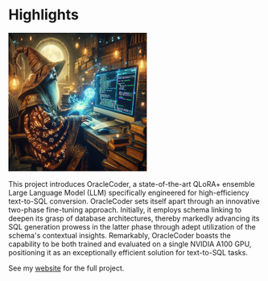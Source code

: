 # Highlights

<img src="./images/oracle.webp" width="auto" height="275"></img>

This project introduces OracleCoder, a state-of-the-art QLoRA+ ensemble Large Language Model (LLM) specifically engineered for high-efficiency text-to-SQL conversion. OracleCoder sets itself apart through an innovative two-phase fine-tuning approach. Initially, it employs schema linking to deepen its grasp of database architectures, thereby markedly advancing its SQL generation prowess in the latter phase through adept utilization of the schema's contextual insights. Remarkably, OracleCoder boasts the capability to be both trained and evaluated on a single NVIDIA A100 GPU, positioning it as an exceptionally efficient solution for text-to-SQL tasks.

See my [website](https://jordandeklerk.github.io/project/oraclecoder/) for the full project.
